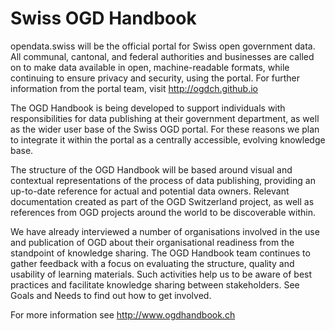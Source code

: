 # Swiss OGD Handbook

opendata.swiss will be the official portal for Swiss open government data. All communal, cantonal, and federal authorities and businesses are called on to make data available in open, machine-readable formats, while continuing to ensure privacy and security, using the portal. For further information from the portal team, visit http://ogdch.github.io

The OGD Handbook is being developed to support individuals with responsibilities for data publishing at their government department, as well as the wider user base of the Swiss OGD portal. For these reasons we plan to integrate it within the portal as a centrally accessible, evolving knowledge base.

The structure of the OGD Handbook will be based around visual and contextual representations of the process of data publishing, providing an up-to-date reference for actual and potential data owners. Relevant documentation created as part of the OGD Switzerland project, as well as references from OGD projects around the world to be discoverable within.

We have already interviewed a number of organisations involved in the use and publication of OGD about their organisational readiness from the standpoint of knowledge sharing. The OGD Handbook team continues to gather feedback with a focus on evaluating the structure, quality and usability of learning materials. Such activities help us to be aware of best practices and facilitate knowledge sharing between stakeholders. See Goals and Needs to find out how to get involved.

For more information see http://www.ogdhandbook.ch
